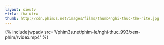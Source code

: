 ```yaml
---
layout: sieutv
title: The Rite
thumb: http://cdn.phim3s.net/images/films/thumb/nghi-thuc-the-rite.jpg
---
```

{% include jwpadv src='//phim3s.net/phim-le/nghi-thuc_993/xem-phim//video.mp4' %}
